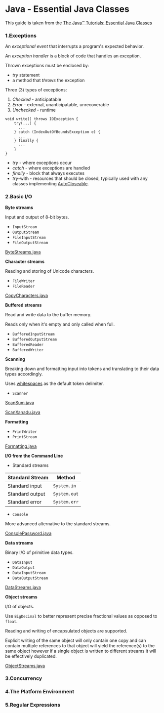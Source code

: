 # Java - Essential Java Classes

This guide is taken from the [The Java™ Tutorials: Essential Java Classes](https://docs.oracle.com/javase/tutorial/essential/)

### 1.Exceptions

An *exceptional event* that interrupts a program's expected behavior.

An *exception handler* is a block of code that handles an exception.

Thrown exceptions must be enclosed by:
- *try* statement
- a method that *throws* the exception

Three (3) types of exceptions:
1. *Checked* - anticipatable
2. *Error* - external, unanticipatable, unrecoverable
3. *Unchecked* - runtime
   
```
void write() throws IOException {
    try(...) {
      ...    
    } catch (IndexOutOfBoundsException e) {
      ...
    } finally {
      ...
    }
}
```

- *try* - where exceptions occur
- *catch* - where exceptions are handled
- *finally* - block that always executes
- *try*-with - resources that should be closed, typically used with any classes implementing [AutoCloseable](https://docs.oracle.com/javase/8/docs/api/java/lang/AutoCloseable.html).


### 2.Basic I/O

**Byte streams**

Input and output of 8-bit bytes.

- `InputStream`
- `OutputStream`
- `FileInputStream`
- `FileOutputStream`

[ByteStreams.java](java_examples/src/io_streams/ByteStreams.java)

**Character streams**

Reading and storing of Unicode characters.

- `FileWriter`
- `FileReader`

[CopyCharacters.java](java_examples/src/io_streams/CopyCharacters.java)

**Buffered streams**

Read and write data to the buffer memory.

Reads only when it's empty and only called when full.

- `BufferedInputStream`
- `BufferedOutputStream`
- `BufferedReader`
- `BufferedWriter`

**Scanning**

Breaking down and formatting input into tokens and translating to their data types accordingly. 

Uses [whitespaces](https://docs.oracle.com/en/java/javase/18/docs/api/java.base/java/lang/Character.html#isWhitespace(char)) as the default token delimiter.

- `Scanner`
  
[ScanSum.java](java_examples/src/io_streams/ScanSum.java)

[ScanXanadu.java](java_examples/src/io_streams/ScanXanadu.java)

**Formatting**

- `PrintWriter` 
- `PrintStream`

[Formatting.java](java_examples/src/io_streams/Formatting.java)

**I/O from the Command Line**

- Standard streams

| Standard Stream | Method       |
| --------------- | ------------ |
| Standard input  | `System.in`  |
| Standard output | `System.out` |
| Standard error  | `System.err` |

- `Console`

More advanced alternative to the standard streams.

[ConsolePassword.java](java_examples/src/io_streams/ConsolePassword.java)

**Data streams**

Binary I/O of primitive data types.

- `DataInput`
- `DataOutput`
- `DataInputStream`
- `DataOutputStream`

[DataStreams.java](java_examples/src/io_streams/DataStreams.java)

**Object streams**

I/O of objects.

Use `BigDecimal` to better represent precise fractional values as opposed to `float`.

Reading and writing of encapsulated objects are supported.

Explicit writing of the same object will only contain one copy and can contain multiple references to that object will yield the reference(s) to the same object however if a single object is written to different streams it will be effectively duplicated.

[ObjectStreams.java](java_examples/src/io_streams/ObjectStreams.java)

### 3.Concurrency


### 4.The Platform Environment


### 5.Regular Expressions

